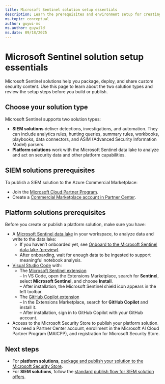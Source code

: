 ```yaml
---
title: Microsoft Sentinel solution setup essentials
description: Learn the prerequisites and environment setup for creating Microsoft Sentinel SIEM and platform solutions.
ms.topic: conceptual
author: guywi-ms
ms.author: guywild
ms.date: 09/18/2025
---
```


# Microsoft Sentinel solution setup essentials

Microsoft Sentinel solutions help you package, deploy, and share custom security content. Use this page to learn about the two solution types and review the setup steps before you build or publish.

## Choose your solution type

Microsoft Sentinel supports two solution types:

- **SIEM solutions** deliver detections, investigations, and automation. They can include analytics rules, hunting queries, summary rules, workbooks, playbooks, data connectors, and ASIM (Advanced Security Information Model) parsers.
- **Platform solutions** work with the Microsoft Sentinel data lake to analyze and act on security data and other platform capabilities.

## SIEM solutions prerequisites

To publish a SIEM solution to the Azure Commercial Marketplace:

- Join the [Microsoft Cloud Partner Program](https://partner.microsoft.com/).
- Create a [Commercial Marketplace account in Partner Center](/partner-center/marketplace/create-account).

## Platform solutions prerequisites

Before you create or publish a platform solution, make sure you have:

- A [Microsoft Sentinel data lake](<link-to-data-lake-doc>) in your workspace, to analyze data and write to the data lake:
    - If you haven’t onboarded yet, see [Onboard to the Microsoft Sentinel data lake (preview)](<link-to-onboarding-doc>). 
    - After onboarding, wait for enough data to be ingested to support meaningful notebook analysis.
- [Visual Studio Code](https://code.visualstudio.com/) with:
  - The [Microsoft Sentinel extension](https://marketplace.visualstudio.com/items?itemName=ms-azuretools.vscode-azure-sentinel)  
    – In VS Code, open the Extensions Marketplace, search for **Sentinel**, select **Microsoft Sentinel**, and choose **Install**.  
    – After installation, the Microsoft Sentinel shield icon appears in the left toolbar.
  - The [GitHub Copilot extension](https://marketplace.visualstudio.com/items?itemName=GitHub.copilot)  
    – In the Extensions Marketplace, search for **GitHub Copilot** and install it.  
    – After installation, sign in to GitHub Copilot with your GitHub account.
- Access to the Microsoft Security Store to publish your platform solution.  
  You need a Partner Center account, enrollment in the Microsoft AI Cloud Partner Program (MAICPP), and registration for Microsoft Security Store.

## Next steps

- For **platform solutions**, [package and publish your solution to the Microsoft Security Store](platform-solution-packaging).
- For **SIEM solutions**, follow the [standard publish flow for SIEM solution offers](<link-to-siem-publish-doc>).
